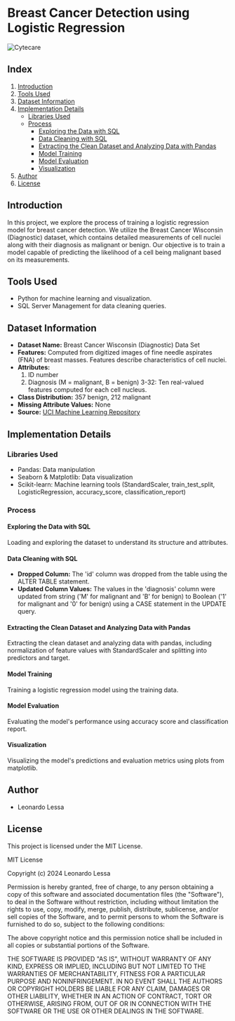 # Breast Cancer Detection using Logistic Regression

![Cytecare](https://cytecare.com/wp-content/uploads/2020/06/breast-cancer-detection.jpg)

## Index

1. [Introduction](#introduction)
2. [Tools Used](#tools-used)
3. [Dataset Information](#dataset-information)
4. [Implementation Details](#implementation-details)
    - [Libraries Used](#libraries-used)
    - [Process](#process)
        - [Exploring the Data with SQL](#exploring-the-data-with-sql)
        - [Data Cleaning with SQL](#data-cleaning-with-sql)
        - [Extracting the Clean Dataset and Analyzing Data with Pandas](#extracting-the-clean-dataset-and-analyzing-data-with-pandas)
        - [Model Training](#model-training)
        - [Model Evaluation](#model-evaluation)
        - [Visualization](#visualization)
5. [Author](#author)
6. [License](#license)

## Introduction

In this project, we explore the process of training a logistic regression model for breast cancer detection. We utilize the Breast Cancer Wisconsin (Diagnostic) dataset, which contains detailed measurements of cell nuclei along with their diagnosis as malignant or benign. Our objective is to train a model capable of predicting the likelihood of a cell being malignant based on its measurements.

## Tools Used

- Python for machine learning and visualization.
- SQL Server Management for data cleaning queries.

## Dataset Information

- **Dataset Name:** Breast Cancer Wisconsin (Diagnostic) Data Set
- **Features:** Computed from digitized images of fine needle aspirates (FNA) of breast masses. Features describe characteristics of cell nuclei.
- **Attributes:**
  1. ID number
  2. Diagnosis (M = malignant, B = benign)
  3-32: Ten real-valued features computed for each cell nucleus.
- **Class Distribution:** 357 benign, 212 malignant
- **Missing Attribute Values:** None
- **Source:** [UCI Machine Learning Repository](https://archive.ics.uci.edu/ml/datasets/Breast+Cancer+Wisconsin+%28Diagnostic%29)

## Implementation Details

### Libraries Used

- Pandas: Data manipulation
- Seaborn & Matplotlib: Data visualization
- Scikit-learn: Machine learning tools (StandardScaler, train_test_split, LogisticRegression, accuracy_score, classification_report)

### Process

#### Exploring the Data with SQL

Loading and exploring the dataset to understand its structure and attributes.

#### Data Cleaning with SQL

- **Dropped Column:** The 'id' column was dropped from the table using the ALTER TABLE statement.
- **Updated Column Values:** The values in the 'diagnosis' column were updated from string ('M' for malignant and 'B' for benign) to Boolean ('1' for malignant and '0' for benign) using a CASE statement in the UPDATE query.

#### Extracting the Clean Dataset and Analyzing Data with Pandas

Extracting the clean dataset and analyzing data with pandas, including normalization of feature values with StandardScaler and splitting into predictors and target.

#### Model Training

Training a logistic regression model using the training data.

#### Model Evaluation

Evaluating the model's performance using accuracy score and classification report.

#### Visualization

Visualizing the model's predictions and evaluation metrics using plots from matplotlib.

## Author

- Leonardo Lessa

## License

This project is licensed under the MIT License. 

MIT License

Copyright (c) 2024 Leonardo Lessa

Permission is hereby granted, free of charge, to any person obtaining a copy
of this software and associated documentation files (the "Software"), to deal
in the Software without restriction, including without limitation the rights
to use, copy, modify, merge, publish, distribute, sublicense, and/or sell
copies of the Software, and to permit persons to whom the Software is
furnished to do so, subject to the following conditions:

The above copyright notice and this permission notice shall be included in all
copies or substantial portions of the Software.

THE SOFTWARE IS PROVIDED "AS IS", WITHOUT WARRANTY OF ANY KIND, EXPRESS OR
IMPLIED, INCLUDING BUT NOT LIMITED TO THE WARRANTIES OF MERCHANTABILITY,
FITNESS FOR A PARTICULAR PURPOSE AND NONINFRINGEMENT. IN NO EVENT SHALL THE
AUTHORS OR COPYRIGHT HOLDERS BE LIABLE FOR ANY CLAIM, DAMAGES OR OTHER
LIABILITY, WHETHER IN AN ACTION OF CONTRACT, TORT OR OTHERWISE, ARISING FROM,
OUT OF OR IN CONNECTION WITH THE SOFTWARE OR THE USE OR OTHER DEALINGS IN THE
SOFTWARE.
